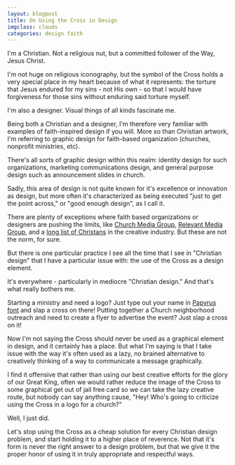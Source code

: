 ```yaml
---
layout: blogpost
title: On Using the Cross in Design
imgclass: clouds
categories: design faith
---
```


<p>I'm a Christian. Not a religious nut, but a committed follower of the Way, Jesus Christ.</p>

<p>I'm not huge on religious iconography, but the symbol of the Cross holds a very special place in my heart because of what it represents: the torture that Jesus endured for my sins - not His own - so that I would have forgiveness for those sins without enduring said torture myself.</p>

<p>I'm also a designer. Visual things of all kinds fascinate me.</p>

<p>Being both a Christian and a designer, I'm therefore very familiar with examples of faith-inspired design if you will. More so than Christian artwork, I'm referring to graphic design for faith-based organization (churches, nonprofit ministries, etc).</p>

<p>There's all sorts of graphic design within this realm: identity design for such organizations, marketing communications design, and general purpose design such as announcement slides in church.</p>

<p>Sadly, this area of design is not quite known for it's excellence or innovation as design, but more often it's characterized as being executed "just to get the point across," or "good enough design", as I call it.</p>

<p>There are plenty of exceptions where faith based organizations or designers are pushing the limits, like <a href="http://churchmedia.cc/">Church Media Group</a>, <a href="http://www.relevantmediagroup.com/">Relevant Media Group</a>, and a <a href="https://twitter.com/#!/michigangraham/designersonjesus/members">long list of Christans</a> in the creative industry. But these are not the norm, for sure.</p>

<p>But there is one particular practice I see all the time that I see in "Christian design" that I have a particular issue with: the use of the Cross as a design element.</p>

<p>It's everywhere - particularly in mediocre "Christian design." And that's what really bothers me.</p>

<p>Starting a ministry and need a logo? Just type out your name in <a href="http://en.wikipedia.org/wiki/Papyrus_(typeface)">Papyrus font</a> and slap a cross on there! Putting together a Church neighborhood outreach and need to create a flyer to advertise the event? Just slap a cross on it!</p>

<p>Now I'm not saying the Cross should never be used as a graphical element in design, and it certainly has a place. But what I'm saying is that I take issue with the way it's often used as a lazy, no brained alternative to creatively thinking of a way to communicate a message graphically.</p>

<p>I find it offensive that rather than using our best creative efforts for the glory of our Great King, often we would rather reduce the image of the Cross to some graphical get out of jail free card so we can take the lazy creative route, but nobody can say anything cause, "Hey! Who's going to criticize using the Cross in a logo for a church?"</p>

<p>Well, I just did.</p>

<p>Let's stop using the Cross as a cheap solution for every Christian design problem, and start holding it to a higher place of reverence. Not that it's form is never the right answer to a design problem, but that we give it the proper honor of using it in truly appropriate and respectful ways.</p>